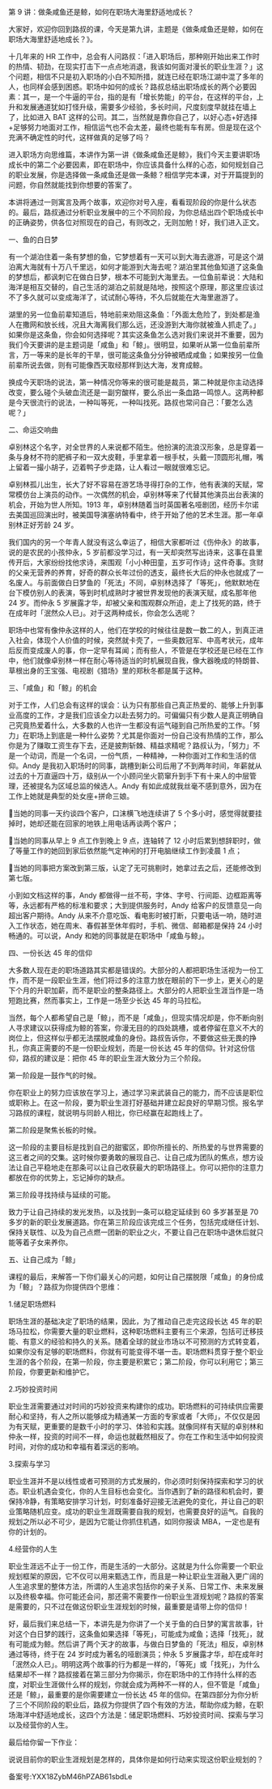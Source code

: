 第 9 讲：做条咸鱼还是鲸，如何在职场大海里舒适地成长？

⼤家好，欢迎你回到路叔的课，今天是第九讲，主题是《做条咸⻥还是鲸，如何在职场⼤海⾥舒适地成⻓？》。

⼗⼏年来的 HR ⼯作中，总会有⼈问路叔：「进⼊职场后，那种刚开始出来⼯作时的热情、韧劲，在现实打击下⼀点点地消退，我该如何⾯对漫⻓的职业⽣涯？」这个问题，相信不只是初⼊职场的⼩⽩不知所措，就连已经在职场江湖中混了多年的⼈，也同样会感到困惑。职场中如何的成⻓？路叔总结出职场成⻓的两个必要因素：其⼀，是⼀个⽜逼的平台，指的是有「增⻓势能」的平台，在这样的平台，上升和发展通道犹如打怪升级，需要多少经验，多⻓时间，尺度刻度早就挂在墙上了，⽐如进⼊ BAT 这样的公司。其⼆，当然就是靠你⾃⼰了，以好⼼态+好选择+⾜够努⼒地⾯对⼯作，相信运⽓也不会太差，最终也能有⻋有房。但是现在这个充满不确定性的时代，这样做真的⾜够了吗？

进⼊职场⽅向思维篇，本讲作为第⼀讲《做条咸⻥还是鲸》，我们今天主要讲职场成⻓中的第⼆个必要因素，即在职场中，你应该具备什么样的⼼态，如何规划⾃⼰的职业发展，你是选择做⼀条咸⻥还是做⼀条鲸？相信学完本课，对于开篇提到的问题，你⾃然就能找到你想要的答案了。

本讲将通过⼀则寓⾔及两个故事，欢迎你对号⼊座，看看现阶段的你是什么状态的。最后，路叔通过分析职业发展中的三个不同阶段，为你总结出四个职场成⻓中的正确姿势，供各位对照现在的⾃⼰，有则改之，⽆则加勉！好，我们进⼊正⽂。

⼀、⻥的⽩⽇梦

有⼀个湖泊住着⼀条有梦想的⻥，它梦想着有⼀天可以到⼤海去遨游，可是这个湖泊离⼤海就有⼗万⼋千⾥远，如何才能游到⼤海去呢？湖泊⾥其他⻥知道了这条⻥的梦想后，都讽刺它在做⽩⽇梦，根本不可能到⼤海⾥去。⼀位⻥前辈说：⼤陆和海洋是相互交替的，⾃⼰⽣活的湖泊之前就是陆地，按照这个原理，那这⾥应该过不了多久就可以变成海洋了，试试耐⼼等待，不久后就能在⼤海⾥遨游了。

湖⾥的另⼀位⻥前辈知道后，特地前来劝阻这条⻥：「外⾯太危险了，到处都是渔⼈在撒⽹和放⻓线，况且⼤海离我们那么远，还没游到⼤海你就被渔⼈抓⾛了。」如果你是这条⻥，你会如何选择呢？其实这条⻥怎么选对我们来说并不重要，因为我们今天要讲的是主题词是「咸⻥」和「鲸」。很明显，如果听从第⼀位⻥前辈所⾔，万⼀等来的是⻓年的⼲旱，很可能这条⻥分分钟被晒成咸⻥；如果按另⼀位⻥前辈所说去做，则有可能像⻄天取经那样到达⼤海，发育成鲸。

换成今天职场的说法，第⼀种情况你等来的很可能是裁员，第⼆种就是你主动选择改变，要么碰个头破⾎流还是⼀副穷酸样，要么杀出⼀条⾎路⼀鸣惊⼈。这两种都是今天很流⾏的说法，⼀种叫等死，⼀种叫找死。路叔也常问⾃⼰：「要怎么选呢？」

⼆、命运交响曲

卓别林这个名字，对全世界的⼈来说都不陌⽣。他扮演的流浪汉形象，总是穿着⼀条与身材不符的肥裤⼦和⼀双⼤⽪鞋，⼿⾥拿着⼀根⼿杖，头戴⼀顶圆形礼帽，嘴上留着⼀撮⼩胡⼦，迈着鸭⼦步⾛路，让⼈看过⼀眼就很难忘记。

卓别林孤⼉出⽣，⻓⼤了好不容易在游艺场寻得打杂的⼯作，他有表演的天赋，常常模仿台上演员的动作。⼀次偶然的机会，卓别林等来了代替其他演员出台表演的机会，开始为世⼈所知。1913 年，卓别林随着当时英国著名哑剧团，经历卡尔诺去美国巡回演出时，被美国导演塞纳特看中，终于开始了他的艺术⽣涯。那⼀年卓别林正好芳龄 24 岁。

我们国内的另⼀个年⻘⼈就没有这么幸运了，相信⼤家都听过《伤仲永》的故事，说的是农⺠的⼩孩仲永，5 岁前都没学习过，有⼀天却突然写出诗来，这事在县⾥传开后，⼤家纷纷找他求诗，来围观「⼩⼩种⽥童，五岁可作诗」这件奇事。贪财的⽗亲⽆营养的养育，好奇的群众⻓年过份的透⽀，最终⻓⼤后的仲永也就成了⼀名废⼈。与前⾯做⽩⽇梦⻥的「死法」不同，卓别林选择了「等死」，他默默地在台下模仿别⼈的表演，等到时机成熟时才被世界发现他的表演天赋，成名那年他 24 岁。⽽仲永 5 岁展露才华，却被⽗亲和围观群众所迫，⾛上了找死的路，终于在成年时「泯然众⼈已」。对于这两种成⻓，你会怎么选呢？

职场中也常有像仲永这样的⼈，他们在学校的时候往往是数⼀数⼆的⼈，到真正进⼊社会，体现个⼈价值的时候，突然就卡壳了，⼀些奥数冠军、中⾼考状元，成年后反⽽变成废⼈的事，你⼀定早有⽿闻；⽽有些⼈，不管是在学校还是已经在⼯作中，他们就像卓别林⼀样在耐⼼等待适当的时机展现⾃我，像⼤器晚成的特朗普、草根出身的王宝强、电视剧《猎场》⾥的郑秋冬都是属于这种。

三、「咸⻥」和「鲸」的机会

对于⼯作，⼈们总会有这样的误会：认为只有那些⾃⼰真正热爱的、能够上升到事业⾼度的⼯作，才是我们应该全⼒以赴去努⼒的。可偏偏只有少数⼈是真正明确⾃⼰究竟热爱着什么，⼤多数的⼈也许⼀⽣都没有运⽓碰到⾃⼰所热爱的⼯作。「努⼒」在职场上到底是⼀种什么姿势？尤其是你⾯对⼀份⾃⼰没有热情的⼯作，那么你是为了赚取⼯资⽣存下去，还是披荆斩棘、精益求精呢？路叔认为，「努⼒」不是⼀个动词，⽽是⼀个名词，⼀份⽓质，⼀种精神，⼀种你⾯对⼯作和⽣活的信仰。Andy 是我初⼊职场时的同事，跳槽到新公司后⽤了不到两年时间，年薪就从过去的⼗万直逼四⼗万，级别从⼀个⼩顾问坐⽕箭窜升到⼿下有⼗来⼈的中层管理，还被提名为区域总监的候选⼈。Andy 有如此成就我丝毫不感到意外，因为在⼯作上她就是典型的处⼥座+拼命三娘。

当她的同事⼀天约谈四个客户，⼝沫横⻜地连续讲了 5 个多⼩时，感觉得就要挂掉时，她却还能在回家的地铁上⽤电话再谈两个客户；

当她的同事从早上 9 点⼯作到晚上 9 点，连轴转了 12 ⼩时后累到想辞职时，做了等量⼯作的她回到家后依然能⽓定神闲的打开电脑继续⼯作到凌晨 1 点；

当她的同事把⽅案改到第三版，认定了⽆可挑剔时，她拿过去之后，还能修改到第七版。

⼩到如⽂档这样的事，Andy 都做得⼀丝不苟，字体、字号、⾏间距、边框距离等等，永远都有严格的标准和要求；⼤到提供服务时，Andy 给客户的反馈意⻅⼀向超出客户期待。Andy 从来不介意吃饭、看电影时被打断，只要电话⼀响，随时进⼊⼯作状态，她在周末、春假甚⾄休年假时，⼿机、微信、邮箱都是保持 24 ⼩时畅通的。可以说，Andy 和她的同事就是在职场中「咸⻥与鲸」。

四、⼀份⻓达 45 年的信仰

⼤多数⼈现在⾛的职场道路其实都是错误的。⼤部分的⼈都把职场⽣活视为⼀份⼯作，⽽不是⼀段职业⽣涯，他们将过多的注意⼒放在眼前的下⼀步上，更关⼼的是下个⽉的升职加薪，⽽不是职业的整条路径上。⼤部分的⼈把职业⽣涯当作是⼀场短跑⽐赛，然⽽事实上，⼯作是⼀场⾄少⻓达 45 年的⻢拉松。

当然，每个⼈都希望⾃⼰是「鲸」，⽽不是「咸⻥」，但现实情况却是，你不断向别⼈寻求建议以获得成为鲸的答案，你漫⽆⽬的的四处跳槽，或者停留在意义不⼤的岗位上，但这样似乎都⽆法摆脱咸⻥的身份。路叔告诉你，不要做这些⽆畏的挣扎，你真正需要的不是⼀份职业规划，⽽是⼀份⻓达 45 年的信仰。针对这份信仰，路叔的建议是：把你 45 年的职业⽣涯⼤致分为三个阶段。

第⼀阶段是⼀⿎作⽓的时候。

你在职业上的努⼒应该放在学习上，通过学习来武装⾃⼰的能⼒，⽽不应该是职位或职称上。在这⼀阶段，要为职业⽣涯打好基础并建⽴起良好的早期习惯。报名学习路叔的课程，就说明与同龄⼈相⽐，你已经赢在起跑线上了。

第⼆阶段是聚焦⻓板的时候。

这⼀阶段的主要⽬标是找到⾃⼰的甜蜜区，即你所擅⻓的、所热爱的与世界需要的这三者之间的交集。这时候你要勇敢的展现⾃⼰、让⾃⼰成为团队的焦点，想⽅设法让⾃⼰平稳地⾛在那条可以让⾃⼰收获最⼤的职场路径上。你可以把你的注意⼒都放在你的优势上，忘记掉你的缺点。

第三阶段寻找持续与延续的可能。

致⼒于让⾃⼰持续的发光发热，以及找到⼀条可以稳定延续到 60 多岁甚⾄是 70 多岁的新的职业发展道路。你在第三阶段应该完成三个任务，包括完成继任计划、保持关联性、以及为⾃⼰点燃⼀团新的职业之⽕，不要让⾃⼰在职场中退休后就只能等着⼦⼥来养你。

五、让⾃⼰成为「鲸」

课程的最后，来解答⼀下你们最关⼼的问题，如何让⾃⼰摆脱限「咸⻥」的身份成为「鲸」？路叔为你提供四个思维：

1.储⾜职场燃料

职场⽣涯的基础决定了职场的结果，因此，为了推动⾃⼰⾛完这段⻓达 45 年的职场⻢拉松，你需要⼤量的职业燃料，这种职场燃料主要有三个来源，包括可迁移技能、有意义的经验和持久的关系。随着全球的就业市场以不可预测的⽅式转变着，如果你没有⾜够的职场燃料，你就有可能变得不堪⼀击。职场燃料贯穿于整个职业⽣涯的各个阶段，在第⼀阶段，你主要是积累它；第⼆阶段，你可以利⽤它；第三阶段，你要更新和维护它。

2.巧妙投资时间

职业⽣涯需要通过对时间的巧妙投资来构建你的成功。职场燃料的可持续供应需要耐⼼和坚持，有⼈之所以能够成为精通某⼀⽅⾯的专家或者「⼤师」，不仅仅是因为有天赋，更重要的是数千⼩时的学习、体验和实践。就像同样有天赋的卓别林和仲永⼀样，投资的时间不⼀样，命运也就截然相反了。你在⼯作和⽣活中如何投资时间，对你的成功和幸福有着深远的影响。

3.探索与学习

职业⽣涯并不是以线性或者可预测的⽅式发展的，你必须时刻保持探索和学习的状态。职业机遇会变化，你的⼈⽣⽬标也会变化。当你遇到了新的路径和机会时，要保持冷静，有策略安排学习计划，时刻准备好迎接⽆法避免的变化，并让⾃⼰的职业策略随机应变。成功的职业⽣涯既需要⾃我的规划，也需要良好的运⽓。⾃我的规划之所以必不可少，是因为它能让你抓住机遇，如同你报读 MBA，⼀定也是有你的计划的。

4.经营你的⼈⽣

职业⽣涯远不⽌于⼀份⼯作，⽽是⽣活的⼀⼤部分。这就是为什么你需要⼀个职业规划框架的原因，它不仅可以⽤来甄选⼯作，⽽且是⼀种让职业⽣涯融⼊更⼴阔的⼈⽣追求⾥的整体⽅法，所谓的⼈⽣追求包括你的亲⼦关系、⽇常⼯作、未来发展以及终极幸福。你可能还会问，那还需不需要作⼀份职业⽣涯规划呢？路叔的答案是需要的，只不过在做这份职业⽣涯规划的时候，最重要是请带上你的信仰！

好，最后我们来总结⼀下，本讲先是为你讲了⼀个关于⻥的⽩⽇梦的寓⾔故事，针对这个⽩⽇梦的践⾏，这条⻥如果选择「等死」，可能成为咸⻥；选择「找死」，就有可能成为鲸。然后讲了两个天才的故事，与做⽩⽇梦⻥的「死法」相反，卓别林通过等待，终于在 24 岁时成为著名的哑剧演员；仲永 5 岁展露才华，却在成年时「泯然众⼈已」。明明这两个故事的⾏为都是⼀样的，「等死」或「找死」，为什么结果却不⼀样？路叔接着在第三部分为你揭示，你在职场中的⼯作持什么样的态度，对职业⽣涯做什么样的规划，你就会成为两种不⼀样的⼈，但不管是「咸⻥」还是「鲸」，最重要的是你需要建⽴⼀份⻓达 45 年的信仰。在第四部分为你分析了三个不同阶段的职业后，路叔为你提供了四个有效的⽅法，帮助你成为鲸，在职场海洋中舒适地成⻓，这四个⽅法是：储⾜职场燃料、巧妙投资时间、探索与学习以及经营你的⼈⽣。

最后给你留⼀下作业：

说说⽬前你的职业⽣涯规划是怎样的，具体你是如何⾏动来实现这份职业规划的？

备案号:YXX18ZybM46hPZAB61sbdLe